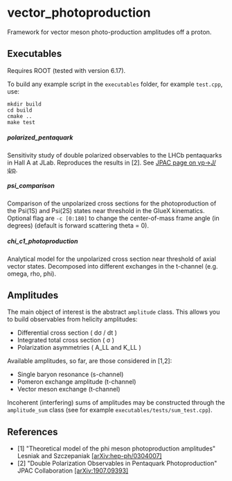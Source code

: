 # vector_photoproduction
Framework for vector meson photo-production amplitudes off a proton.

## Executables
Requires ROOT (tested with version 6.17).

To build any example script in the `executables` folder, for example `test.cpp`, use:

```
mkdir build
cd build
cmake ..
make test
````

##### polarized_pentaquark
Sensitivity study of double polarized observables to the LHCb pentaquarks in Hall A at JLab.
Reproduces the results in [2]. See [JPAC page on γp→J/ψp](http://cgl.soic.indiana.edu/jpac/polarizedPenta.php).

##### psi_comparison
Comparison of the unpolarized cross sections for the photoproduction of the Psi(1S) and Psi(2S) states near threshold in the GlueX kinematics. Optional flag are `-c [0:180]` to change the center-of-mass frame angle (in degrees) (default is forward scattering theta = 0).

##### chi_c1_photoproduction
Analytical model for the unpolarized cross section near threshold of axial vector states. Decomposed into different exchanges in the t-channel (e.g. omega, rho, phi).

## Amplitudes
The main object of interest is the abstract `amplitude` class. This allows you to build observables from helicity amplitudes:

* Differential cross section ( dσ / dt )
* Integrated total cross section ( σ )
* Polarization asymmetries ( A_LL and K_LL )

Available amplitudes, so far, are those considered in [1,2]:

* Single baryon resonance (s-channel)
* Pomeron exchange amplitude (t-channel)
* Vector meson exchange (t-channel)

Incoherent (interfering) sums of amplitudes may be constructed through the `amplitude_sum` class (see for example `executables/tests/sum_test.cpp`).


## References
* [1] "Theoretical model of the phi meson photoproduction amplitudes" Lesniak and Szczepaniak [[arXiv:hep-ph/0304007]](https://arxiv.org/abs/hep-ph/0304007)
* [2] "Double Polarization Observables in Pentaquark Photoproduction" JPAC Collaboration [[arXiv:1907.09393]](https://arxiv.org/abs/1907.09393)
